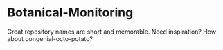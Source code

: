 # Botanical-Monitoring
Great repository names are short and memorable. Need inspiration? How about congenial-octo-potato?
